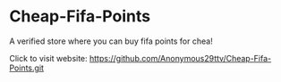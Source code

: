 # Cheap-Fifa-Points
A verified store where you can buy fifa points for chea!


Click to visit website: https://github.com/Anonymous29ttv/Cheap-Fifa-Points.git
